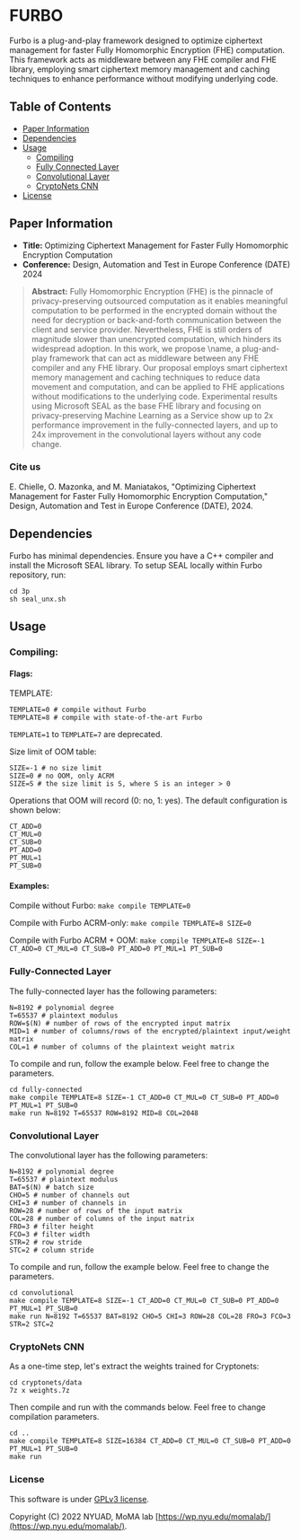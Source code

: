# FURBO

Furbo is a plug-and-play framework designed to optimize ciphertext management for faster Fully Homomorphic Encryption (FHE) computation. This framework acts as middleware between any FHE compiler and FHE library, employing smart ciphertext memory management and caching techniques to enhance performance without modifying underlying code.

## Table of Contents

- [Paper Information](#paper-information)
- [Dependencies](#dependencies)
- [Usage](#usage)
  - [Compiling](#compiling)
  - [Fully Connected Layer](#fully-connected-layer)
  - [Convolutional Layer](#convolutional-layer)
  - [CryptoNets CNN](#cryptonets-cnn)
- [License](#license)

## Paper Information

- **Title:** Optimizing Ciphertext Management for Faster Fully Homomorphic Encryption Computation
- **Conference:** Design, Automation and Test in Europe Conference (DATE) 2024

> **Abstract:**
> Fully Homomorphic Encryption (FHE) is the pinnacle of privacy-preserving outsourced computation as it enables meaningful computation to be performed in the encrypted domain without the need for decryption or back-and-forth communication between the client and service provider. Nevertheless, FHE is still orders of magnitude slower than unencrypted computation, which hinders its widespread adoption. In this work, we propose \name, a plug-and-play framework that can act as middleware between any FHE compiler and any FHE library. Our proposal employs smart ciphertext memory management and caching techniques to reduce data movement and computation, and can be applied to FHE applications without modifications to the underlying code. Experimental results using Microsoft SEAL as the base FHE library and focusing on privacy-preserving Machine Learning as a Service show up to 2x performance improvement in the fully-connected layers, and up to 24x improvement in the convolutional layers without any code change.

### Cite us

E. Chielle, O. Mazonka, and M. Maniatakos, "Optimizing Ciphertext Management for Faster Fully Homomorphic Encryption Computation," Design, Automation and Test in Europe Conference (DATE), 2024.

## Dependencies

Furbo has minimal dependencies. Ensure you have a C++ compiler and install the Microsoft SEAL library.
To setup SEAL locally within Furbo repository, run:
```
cd 3p
sh seal_unx.sh
```

## Usage

### Compiling:

#### Flags:

TEMPLATE:
```
TEMPLATE=0 # compile without Furbo
TEMPLATE=8 # compile with state-of-the-art Furbo
```
`TEMPLATE=1` to `TEMPLATE=7` are deprecated.

Size limit of OOM table:
```
SIZE=-1 # no size limit
SIZE=0 # no OOM, only ACRM
SIZE=S # the size limit is S, where S is an integer > 0
```

Operations that OOM will record (0: no, 1: yes). The default configuration is shown below:
```
CT_ADD=0
CT_MUL=0
CT_SUB=0
PT_ADD=0
PT_MUL=1
PT_SUB=0
```

#### Examples:

Compile without Furbo:
`make compile TEMPLATE=0`

Compile with Furbo ACRM-only:
`make compile TEMPLATE=8 SIZE=0`

Compile with Furbo ACRM + OOM:
`make compile TEMPLATE=8 SIZE=-1 CT_ADD=0 CT_MUL=0 CT_SUB=0 PT_ADD=0 PT_MUL=1 PT_SUB=0`

### Fully-Connected Layer

The fully-connected layer has the following parameters:
```
N=8192 # polynomial degree
T=65537 # plaintext modulus
ROW=$(N) # number of rows of the encrypted input matrix
MID=1 # number of columns/rows of the encrypted/plaintext input/weight matrix
COL=1 # number of columns of the plaintext weight matrix
```

To compile and run, follow the example below. Feel free to change the parameters.
```
cd fully-connected
make compile TEMPLATE=8 SIZE=-1 CT_ADD=0 CT_MUL=0 CT_SUB=0 PT_ADD=0 PT_MUL=1 PT_SUB=0
make run N=8192 T=65537 ROW=8192 MID=8 COL=2048
```

### Convolutional Layer

The convolutional layer has the following parameters:
```
N=8192 # polynomial degree
T=65537 # plaintext modulus
BAT=$(N) # batch size
CHO=5 # number of channels out
CHI=3 # number of channels in
ROW=28 # number of rows of the input matrix
COL=28 # number of columns of the input matrix
FRO=3 # filter height
FCO=3 # filter width
STR=2 # row stride
STC=2 # column stride
```

To compile and run, follow the example below. Feel free to change the parameters.
```
cd convolutional
make compile TEMPLATE=8 SIZE=-1 CT_ADD=0 CT_MUL=0 CT_SUB=0 PT_ADD=0 PT_MUL=1 PT_SUB=0
make run N=8192 T=65537 BAT=8192 CHO=5 CHI=3 ROW=28 COL=28 FRO=3 FCO=3 STR=2 STC=2
```

### CryptoNets CNN

As a one-time step, let's extract the weights trained for Cryptonets:
```
cd cryptonets/data
7z x weights.7z
```

Then compile and run with the commands below. Feel free to change compilation parameters.
```
cd ..
make compile TEMPLATE=8 SIZE=16384 CT_ADD=0 CT_MUL=0 CT_SUB=0 PT_ADD=0 PT_MUL=1 PT_SUB=0
make run
```

### License

This software is under [GPLv3 license](LICENSE.md).

Copyright (C) 2022 NYUAD, MoMA lab [https://wp.nyu.edu/momalab/](https://wp.nyu.edu/momalab/).
